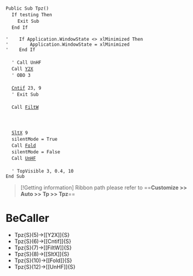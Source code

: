 &nbsp;  &nbsp;  &nbsp;  &nbsp;  
`Public Sub Tpz()`  
&nbsp;&nbsp;&nbsp;&nbsp;`If testing Then`  
&nbsp;&nbsp;&nbsp;&nbsp;&nbsp;&nbsp;&nbsp;&nbsp;`Exit Sub`  
&nbsp;&nbsp;&nbsp;&nbsp;`End If`  
&nbsp;  &nbsp;  &nbsp;  &nbsp;  
`'    If Application.WindowState <> xlMinimized Then`  
`'        Application.WindowState = xlMinimized`  
`'    End If`  
&nbsp;  &nbsp;  &nbsp;  &nbsp;  
&nbsp;&nbsp;&nbsp;&nbsp;`' Call UnHF`  
&nbsp;&nbsp;&nbsp;&nbsp;`Call `[`Y2X`](Y2X)  
&nbsp;&nbsp;&nbsp;&nbsp;`' OBO 3`  
&nbsp;  &nbsp;  &nbsp;  &nbsp;  
&nbsp;&nbsp;&nbsp;&nbsp;[`Cntif`](Cntif)` 23, 9`  
&nbsp;&nbsp;&nbsp;&nbsp;`' Exit Sub`  
&nbsp;  &nbsp;  &nbsp;  &nbsp;  
&nbsp;&nbsp;&nbsp;&nbsp;`Call `[`FiltW`](FiltW)  
&nbsp;  &nbsp;  &nbsp;  &nbsp;  
&nbsp;  &nbsp;  &nbsp;  &nbsp;  
&nbsp;  &nbsp;  &nbsp;  &nbsp;  
&nbsp;&nbsp;&nbsp;&nbsp;[`SltX`](SltX)` 9`  
&nbsp;&nbsp;&nbsp;&nbsp;`silentMode = True`  
&nbsp;&nbsp;&nbsp;&nbsp;`Call `[`Fold`](Fold)  
&nbsp;&nbsp;&nbsp;&nbsp;`silentMode = False`  
&nbsp;&nbsp;&nbsp;&nbsp;`Call `[`UnHF`](UnHF)  
&nbsp;  &nbsp;  &nbsp;  &nbsp;  
&nbsp;&nbsp;&nbsp;&nbsp;`' TopVisible 3, 0.4, 10`  
`End Sub`  


> [!Getting information]
> Ribbon path please refer to ==**Customize >> Auto >> Tp >> Tpz**==


# BeCaller
- Tpz{S}(5)->[[Y2X]]{S}
- Tpz{S}(6)->[[Cntif]]{S}
- Tpz{S}(7)->[[FiltW]]{S}
- Tpz{S}(8)->[[SltX]]{S}
- Tpz{S}(10)->[[Fold]]{S}
- Tpz{S}(12)->[[UnHF]]{S}

